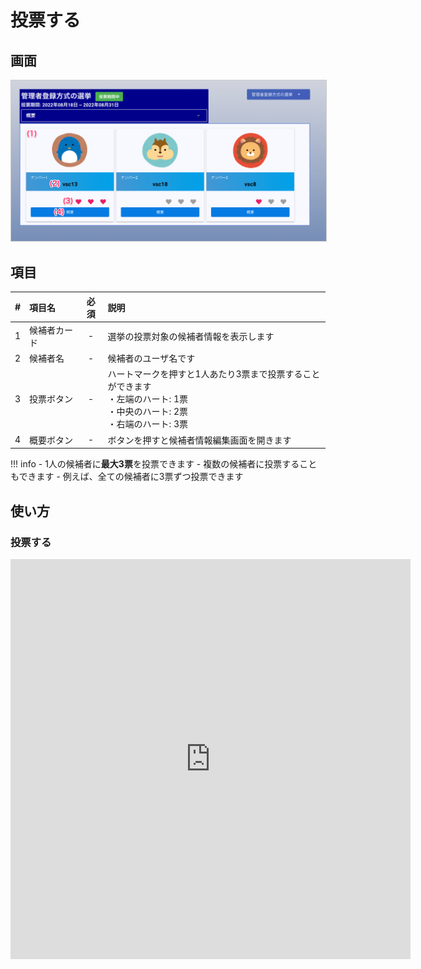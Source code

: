 # 投票する

## 画面
<a href="../../../images/mvp/13-1.png" data-lightbox="スクリーンショット" data-title="スクリーンショット">
    <img src="../../../images/mvp/13-1.png" style="border: solid 1px #ccc; width: 600px;" />
</a>

## 項目

|   #   | 項目名       | 必須  | 説明                                                                                                            |
| :---: | :----------- | :---: | :-------------------------------------------------------------------------------------------------------------- |
|   1   | 候補者カード |   -   | 選挙の投票対象の候補者情報を表示します                                                                      |
|   2   | 候補者名     |   -   | 候補者のユーザ名です                                                                |
|   3   | 投票ボタン       |   -   | ハートマークを押すと1人あたり3票まで投票することができます<br>・左端のハート: 1票<br>・中央のハート: 2票<br>・右端のハート: 3票 |
|   4   | 概要ボタン   |   -   | ボタンを押すと候補者情報編集画面を開きます                                                                      |

!!! info
    - 1人の候補者に**最大3票**を投票できます
    - 複数の候補者に投票することもできます
        - 例えば、全ての候補者に3票ずつ投票できます

## 使い方
### 投票する
<iframe src="https://scribehow.com/embed/__uaIICvDESHuo-PKC39hMrA" width="640" height="640" allowfullscreen frameborder="0"></iframe>



